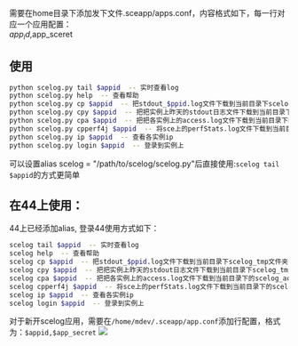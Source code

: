需要在home目录下添加发下文件.sceapp/apps.conf，内容格式如下，每一行对应一个应用配置：   
$app_id,$app_sceret


## 使用
```sh
python scelog.py tail $appid  -- 实时查看log
python scelog.py help  -- 查看帮助
python scelog.py cp $appid  -- 把stdout_$ppid.log文件下载到当前目录下scelog_tmp文件夹中
python scelog.py cpy $appid  -- 把把实例上昨天的stdout日志文件下载到当前目录下scelog_tmp文件夹中
python scelog.py cpa $appid  -- 把把各实例上的access.log文件下载到当前目录下的scelog_access_tmp文件夹中
python scelog.py cpperf4j $appid  -- 将sce上的perfStats.log文件下载到当前目录下的scelog_tmp文件夹中
python scelog.py ip $appid  -- 查看各实例ip
python scelog.py login $appid  -- 登录到实例上
```


可以设置alias scelog = "/path/to/scelog/scelog.py"后直接使用:`scelog tail $appid`的方式更简单

## 在44上使用：
44上已经添加alias, 登录44使用方式如下：

```sh
scelog tail $appid  -- 实时查看log
scelog help  -- 查看帮助
scelog cp $appid  -- 把stdout_$ppid.log文件下载到当前目录下scelog_tmp文件夹中
scelog cpy $appid  -- 把把实例上昨天的stdout日志文件下载到当前目录下scelog_tmp文件夹中
scelog cpa $appid  -- 把把各实例上的access.log文件下载到当前目录下的scelog_access_tmp文件夹中
scelog cpperf4j $appid  -- 将sce上的perfStats.log文件下载到当前目录下的scelog_tmp文件夹中
scelog ip $appid  -- 查看各实例ip
scelog login $appid  -- 登录到实例上

```

对于新开scelog应用，需要在`/home/mdev/.sceapp/app.conf`添加行配置，格式为：`$appid,$app_secret`
![](http://dcimg.f.itc.cn/app/fa/fa04f8437cb8c391f79ad61c60e6c339.png)